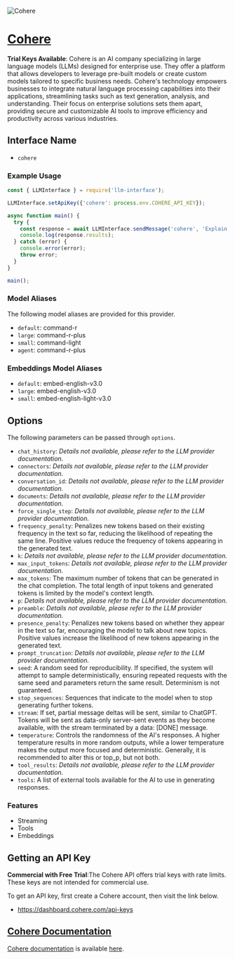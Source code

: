 ![Cohere](https://cdn.sanity.io/images/rjtqmwfu/production/5a374837aab376bb677b3a968c337532ea16f6cb-800x600.png?rect=0,90,800,420&w=1200&h=630)

# [Cohere](https://cohere.ai)

**Trial Keys Available**: Cohere is an AI company specializing in large language models (LLMs) designed for enterprise use. They offer a platform that allows developers to leverage pre-built models or create custom models tailored to specific business needs. Cohere's technology empowers businesses to integrate natural language processing capabilities into their applications, streamlining tasks such as text generation, analysis, and understanding. Their focus on enterprise solutions sets them apart, providing secure and customizable AI tools to improve efficiency and productivity across various industries.

## Interface Name

- `cohere`

### Example Usage

```javascript
const { LLMInterface } = require('llm-interface');

LLMInterface.setApiKey({'cohere': process.env.COHERE_API_KEY});

async function main() {
  try {
    const response = await LLMInterface.sendMessage('cohere', 'Explain the importance of low latency LLMs.');
    console.log(response.results);
  } catch (error) {
    console.error(error);
    throw error;
  }
}

main();
```

### Model Aliases

The following model aliases are provided for this provider. 

- `default`: command-r
- `large`: command-r-plus
- `small`: command-light
- `agent`: command-r-plus

### Embeddings Model Aliases

- `default`: embed-english-v3.0
- `large`: embed-english-v3.0
- `small`: embed-english-light-v3.0


## Options

The following parameters can be passed through `options`.

- `chat_history`: _Details not available, please refer to the LLM provider documentation._
- `connectors`: _Details not available, please refer to the LLM provider documentation._
- `conversation_id`: _Details not available, please refer to the LLM provider documentation._
- `documents`: _Details not available, please refer to the LLM provider documentation._
- `force_single_step`: _Details not available, please refer to the LLM provider documentation._
- `frequency_penalty`: Penalizes new tokens based on their existing frequency in the text so far, reducing the likelihood of repeating the same line. Positive values reduce the frequency of tokens appearing in the generated text.
- `k`: _Details not available, please refer to the LLM provider documentation._
- `max_input_tokens`: _Details not available, please refer to the LLM provider documentation._
- `max_tokens`: The maximum number of tokens that can be generated in the chat completion. The total length of input tokens and generated tokens is limited by the model's context length.
- `p`: _Details not available, please refer to the LLM provider documentation._
- `preamble`: _Details not available, please refer to the LLM provider documentation._
- `presence_penalty`: Penalizes new tokens based on whether they appear in the text so far, encouraging the model to talk about new topics. Positive values increase the likelihood of new tokens appearing in the generated text.
- `prompt_truncation`: _Details not available, please refer to the LLM provider documentation._
- `seed`: A random seed for reproducibility. If specified, the system will attempt to sample deterministically, ensuring repeated requests with the same seed and parameters return the same result. Determinism is not guaranteed.
- `stop_sequences`: Sequences that indicate to the model when to stop generating further tokens.
- `stream`: If set, partial message deltas will be sent, similar to ChatGPT. Tokens will be sent as data-only server-sent events as they become available, with the stream terminated by a data: [DONE] message.
- `temperature`: Controls the randomness of the AI's responses. A higher temperature results in more random outputs, while a lower temperature makes the output more focused and deterministic. Generally, it is recommended to alter this or top_p, but not both.
- `tool_results`: _Details not available, please refer to the LLM provider documentation._
- `tools`: A list of external tools available for the AI to use in generating responses.


### Features

- Streaming
- Tools
- Embeddings


## Getting an API Key

**Commercial with Free Trial**:The Cohere API offers trial keys with rate limits. These keys are not intended for commercial use.

To get an API key, first create a Cohere account, then visit the link below.

- https://dashboard.cohere.com/api-keys


## [Cohere Documentation](https://docs.cohere.com/)

[Cohere documentation](https://docs.cohere.com/) is available [here](https://docs.cohere.com/).
